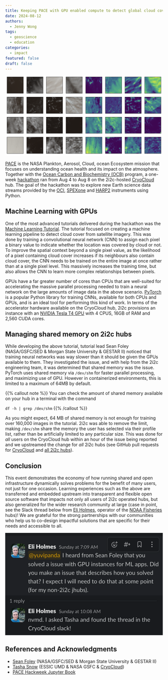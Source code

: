 ```yaml
---
title: Keeping PACE with GPU enabled compute to detect global cloud cover using satellite data
date: 2024-08-12
authors:
  - Jenny Wong
tags:
  - geoscience
  - education
categories:
  - impact
featured: false
draft: false
---
```


![(left, b&w) Model inputs and (right, color) model outputs of a simple multi-layer perceptron](cloud-cover-data.png "(left, b&w) Model inputs and (right, color) model outputs of a [simple multi-layer perceptron](https://pacehackweek.github.io/pace-2024/presentations/hackweek/ml_cloud_mask.html#a-simple-multi-layer-perceptron) for detecting cloud cover.")

[PACE](https://pace.gsfc.nasa.gov/) is the NASA Plankton, Aerosol, Cloud, ocean Ecosystem mission that focuses on understanding ocean health and its impact on the atmosphere. Together with the [Ocean Carbon and Biochemistry (OCB)](https://www.us-ocb.org/) program, a one-week [hackathon](https://pacehackweek.github.io/pace-2024/) ran from Aug 4 to Aug 8 on the 2i2c-hosted [CryoCloud](https://cryointhecloud.com/) hub. The goal of the hackathon was to explore new Earth science data streams provided by the [OCI](https://pace.oceansciences.org/oci.htm), [SPEXone](https://pace.oceansciences.org/spexone.htm) and [HARP2](https://pace.oceansciences.org/harp2.htm) instruments using Python.

## Machine Learning with GPUs

One of the most advanced tutorials delivered during the hackathon was the [Machine Learning Tutorial](https://pacehackweek.github.io/pace-2024/presentations/hackweek/ml_cloud_mask.html). The tutorial focused on creating a machine learning pipeline to detect cloud cover from satellite imagery. This was done by training a convolutional neural network (CNN) to assign each pixel a binary value to indicate whether the location was covered by cloud or not. To improve the spatial context beyond a single pixel value, as the likelihood of a pixel containing cloud cover increases if its neighbours also contain cloud cover, the CNN needs to be trained on the entire image at once rather than at a single pixel level. This massively increases the training time, but also allows the CNN to learn more complex relationships between pixels.

GPUs have a far greater number of cores than CPUs that are well-suited for accelerating the massive parallel processing needed to train a neural network on the large amounts of image data in the above scenario. [PyTorch](https://pytorch.org/) is a popular Python library for training CNNs, available for both CPUs and GPUs, and is an ideal tool for performing this kind of work. In terms of the accelerator hardware available on the CryoCloud hub, 2i2c provisions an instance with an [NVIDIA Tesla T4 GPU](https://www.nvidia.com/en-us/data-center/tesla-t4/) with 4 CPUS, 16GB of RAM and 2,560 CUDA cores.

## Managing shared memory on 2i2c hubs

While developing the above tutorial, tutorial lead Sean Foley (NASA/GSFC/SED & Morgan State University & GESTAR II) noticed that training neural networks was way slower than it should be given the GPUs available to them. They investigated the issue, and with help from the 2i2c engineering team, it was determined that shared memory was the issue. PyTorch uses shared memory via `/dev/shm` for faster parallel processing, and maximizing use of GPU. However in containerized environments, this is limited to a maximum of 64MB by default.

{{% callout note %}}
You can check the amount of shared memory available on your hub in a terminal with the command

`df -h | grep /dev/shm`
{{% /callout %}}

As you might expect, 64 MB of shared memory is not enough for training over 160,000 images in the tutorial. 2i2c was able to remove the limit, making `/dev/shm` share the memory the user has selected via their profile list, rather than be artificially limited to any particular size. This was done for _all_ users on the CryoCloud hub within an hour of the issue being reported and we upstreamed the change for _all_ 2i2c hubs (see GitHub pull requests for [CryoCloud](https://github.com/2i2c-org/infrastructure/pull/4564) and [all 2i2c hubs](https://github.com/2i2c-org/infrastructure/issues/4563)).

## Conclusion

This event demonstrates the economy of how running shared and open infrastructure dynamically solves problems for the benefit of many users, not just for one occasion. Learning experiences such as the above are transferred and embedded upstream into transparent and flexible open source software that impacts not only all users of 2i2c operated hubs, but also generalized for the wider research community at large (case in point, see the Slack thread below from [Eli Holmes](https://eeholmes.github.io/), operator of the [NOAA Fisheries](https://www.fisheries.noaa.gov/science-data/open-science-noaa-fisheries) hubs)! We are grateful for the strong partnerships with our communities who help us to co-design impactful solutions that are specific for their needs and accessible to all.

![A slack thread demonstrating the power of open infrastructure beyond 2i2c-operated hubs](slack-noaa.png "The power of open infrastructure beyond 2i2c-operated hubs")

## References and Acknowledgments

- [Sean Foley](https://science.gsfc.nasa.gov/sci/bio/sean.r.foley) (NASA/GSFC/SED & Morgan State University & GESTAR II)
- [Tasha Snow](https://www.linkedin.com/in/tasha-snow-26815b23) (ESSIC UMD & NASA GSFC & [CryoCloud](https://cryointhecloud.com/))
- [PACE Hackweek Jupyter Book](https://pacehackweek.github.io/pace-2024/intro.html)
